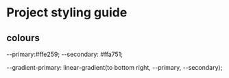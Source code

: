 # Project styling guide

## colours

--primary:#ffe259;
--secondary: #ffa751;

--gradient-primary: linear-gradient(to bottom right, --primary, --secondary);


